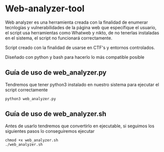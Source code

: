 # Web-analyzer-tool

Web analyzer es una herramienta creada con la finalidad de enumerar tecnlogías y vulnerabilidades de la página web que específique el usuario, el script usa herramientas como Whatweb y nikto, de no tenerlas instaladas en el sistema, el script no funcionará correctamente.

Script creado con la finalidad de usarse en CTF's y entornos controlados.

Diseñado con python y bash para hacerlo lo más compatible posible

## Guía de uso de web_analyzer.py 

Tendremos que tener python3 instalado en nuestro sistema para ejecutar el script correctamente
```
python3 web_analyzer.py
```

## Guía de uso de web_analyzer.sh

Antes de usarlo tendremos que convertirlo en ejecutable, si seguimos los siguientes pasos lo conseguiremos ejecutar
```
chmod +x web_analyzer.sh
./web_analyzer.sh
```

